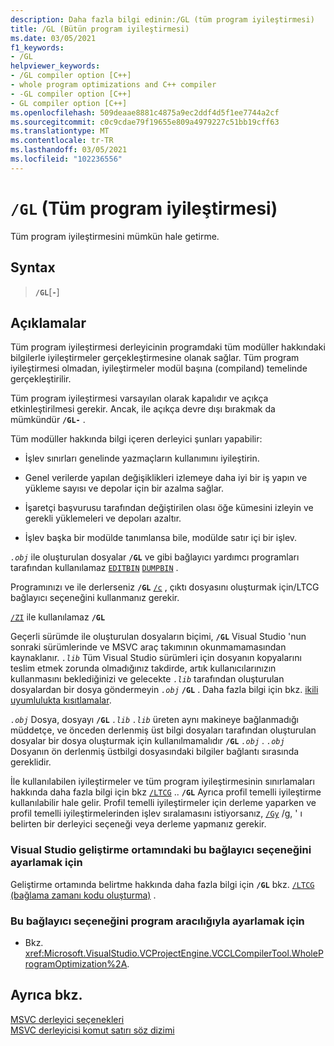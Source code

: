 ```yaml
---
description: Daha fazla bilgi edinin:/GL (tüm program iyileştirmesi)
title: /GL (Bütün program iyileştirmesi)
ms.date: 03/05/2021
f1_keywords:
- /GL
helpviewer_keywords:
- /GL compiler option [C++]
- whole program optimizations and C++ compiler
- -GL compiler option [C++]
- GL compiler option [C++]
ms.openlocfilehash: 509deaae8881c4875a9ec2ddf4d5f1ee7744a2cf
ms.sourcegitcommit: c0c9cdae79f19655e809a4979227c51bb19cff63
ms.translationtype: MT
ms.contentlocale: tr-TR
ms.lasthandoff: 03/05/2021
ms.locfileid: "102236556"
---
```

# <a name="gl-whole-program-optimization"></a>`/GL` (Tüm program iyileştirmesi)

Tüm program iyileştirmesini mümkün hale getirme.

## <a name="syntax"></a>Syntax

> **`/GL`**[**`-`**]

## <a name="remarks"></a>Açıklamalar

Tüm program iyileştirmesi derleyicinin programdaki tüm modüller hakkındaki bilgilerle iyileştirmeler gerçekleştirmesine olanak sağlar. Tüm program iyileştirmesi olmadan, iyileştirmeler modül başına (compiland) temelinde gerçekleştirilir.

Tüm program iyileştirmesi varsayılan olarak kapalıdır ve açıkça etkinleştirilmesi gerekir. Ancak, ile açıkça devre dışı bırakmak da mümkündür **`/GL-`** .

Tüm modüller hakkında bilgi içeren derleyici şunları yapabilir:

- İşlev sınırları genelinde yazmaçların kullanımını iyileştirin.

- Genel verilerde yapılan değişiklikleri izlemeye daha iyi bir iş yapın ve yükleme sayısı ve depolar için bir azalma sağlar.

- İşaretçi başvurusu tarafından değiştirilen olası öğe kümesini izleyin ve gerekli yüklemeleri ve depoları azaltır.

- İşlev başka bir modülde tanımlansa bile, modülde satır içi bir işlev.

*`.obj`* ile oluşturulan dosyalar **`/GL`** ve gibi bağlayıcı yardımcı programları tarafından kullanılamaz [`EDITBIN`](editbin-reference.md) [`DUMPBIN`](dumpbin-reference.md) .

Programınızı ve ile derlerseniz **`/GL`** [`/c`](c-compile-without-linking.md) , çıktı dosyasını oluşturmak için/LTCG bağlayıcı seçeneğini kullanmanız gerekir.

[`/ZI`](z7-zi-zi-debug-information-format.md) ile kullanılamaz **`/GL`**

Geçerli sürümde ile oluşturulan dosyaların biçimi, **`/GL`** Visual Studio 'nun sonraki sürümlerinde ve MSVC araç takımının okunmamamasından kaynaklanır. *`.lib`* Tüm Visual Studio sürümleri için dosyanın kopyalarını teslim etmek zorunda olmadığınız takdirde, artık kullanıcılarınızın kullanmasını beklediğinizi ve gelecekte *`.lib`* tarafından oluşturulan dosyalardan bir dosya göndermeyin *`.obj`* **`/GL`** . Daha fazla bilgi için bkz. [ikili uyumlulukta kısıtlamalar](../../porting/binary-compat-2015-2017.md#restrictions).

*`.obj`* Dosya, dosyayı **`/GL`** *`.lib`* *`.lib`* üreten aynı makineye bağlanmadığı müddetçe, ve önceden derlenmiş üst bilgi dosyaları tarafından oluşturulan dosyalar bir dosya oluşturmak için kullanılmamalıdır **`/GL`** *`.obj`* . *`.obj`* Dosyanın ön derlenmiş üstbilgi dosyasındaki bilgiler bağlantı sırasında gereklidir.

İle kullanılabilen iyileştirmeler ve tüm program iyileştirmesinin sınırlamaları hakkında daha fazla bilgi için bkz [`/LTCG`](ltcg-link-time-code-generation.md) ..  **`/GL`** Ayrıca profil temelli iyileştirme kullanılabilir hale gelir. Profil temelli iyileştirmeler için derleme yaparken ve profil temelli iyileştirmelerinden işlev sıralamasını istiyorsanız, [`/Gy`](gy-enable-function-level-linking.md) /g, ' ı belirten bir derleyici seçeneği veya derleme yapmanız gerekir.

### <a name="to-set-this-linker-option-in-the-visual-studio-development-environment"></a>Visual Studio geliştirme ortamındaki bu bağlayıcı seçeneğini ayarlamak için

Geliştirme ortamında belirtme hakkında daha fazla bilgi için **`/GL`** bkz. [ `/LTCG` (bağlama zamanı kodu oluşturma)](ltcg-link-time-code-generation.md) .

### <a name="to-set-this-linker-option-programmatically"></a>Bu bağlayıcı seçeneğini program aracılığıyla ayarlamak için

- Bkz. <xref:Microsoft.VisualStudio.VCProjectEngine.VCCLCompilerTool.WholeProgramOptimization%2A>.

## <a name="see-also"></a>Ayrıca bkz.

[MSVC derleyici seçenekleri](compiler-options.md)\
[MSVC derleyicisi komut satırı söz dizimi](compiler-command-line-syntax.md)
